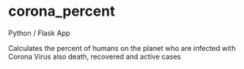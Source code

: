 # corona_percent

Python / Flask App

Calculates the percent of humans on the planet who are infected with Corona Virus
also death, recovered and active cases

